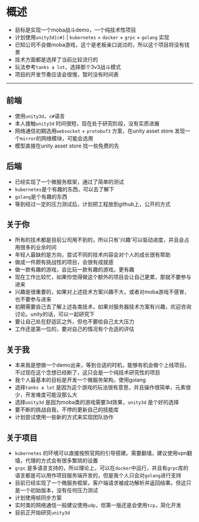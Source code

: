 # 概述

- 目标是实现一个moba战斗demo，一个纯技术性项目
- 计划使用`unity3d[c#]` | `kubernetes` + `docker` + `grpc` + `golang` 实现
- 已知公司不会做moba游戏，这个是老板亲口说过的，所以这个项目将没有钱景
- 技术方面都是选择了当前比较流行的
- 玩法参考`tanks a lot`，选择那个3v3战斗模式
- 项目的开发节奏应该会很慢，暂时没有时间表

---

## 前端

- 使用`unity3d`，`c#`语言
- 本人接触`unity3d` 时间很短，现在处于研究阶段，没有实质进展
- 网络通信初期选用`websocket` + `protobuf3` 方案，在unity asset store 发现一个`mirror`的网络模块，可能会选用
- 模型直接在unity asset store 找一些免费的先

## 后端

- 已经实现了一个微服务框架，通过了简单的测试
- `kubernetes`是个有趣的东西，可以去了解下
- `golang`是个有趣的东西
- 等到经过一定的压力测试后，计划把工程放到github上，公开的方式

## 关于你

- 所有的技术都是目前公司用不到的，所以只有'兴趣'可以驱动进度，并且会占用很多的业余时间
- 年轻人最缺的是方向，尝试不同的技术内容会对个人的成长很有帮助
- 做成一件颇有挑战性的项目，会很有成就感
- 做一款有趣的游戏，会比玩一款有趣的游戏，更有趣
- 现在工作比较忙，如果你觉得做这个额外的项目会让自己更累，那就不要参与进来
- 兴趣是很重要的，如果对上述技术方案兴趣不大，或者对moba游戏不感冒，也不要参与进来
- 初期需要自己去了解上述各类技术，如果对服务器技术方案有兴趣，欢迎咨询讨论。unity的话，可以一起研究下
- 要让自己处在舒适区之外，但也不要给自己太大压力
- 工作还是第一位的，要对自己的情况有个合适的评估

## 关于我

- 本来我是想做一个demo出来，等到合适的时机，能够有机会做个上线项目。不过现在这个念想已经断了，这只会是一个纯技术研究性的项目
- 我个人最基本的目标是开发一个微服务架构，使用golang
- 选择`tanks a lot` 是因为这个游戏的玩法很有意思，并且操作很简单，元素很少，开发难度可能没那么大
- 选择`unity3d` 是因为moba类的游戏需要3d效果，`unity3d` 是个好的选择
- 要不断的挑战自我，不停的更新自己的技能库
- 计划尝试使用一些新的方式来实现团队协作

## 关于项目

- `kubernetes` 的环境可以直接按照官网的引导搭建。需要翻墙，建议使用vpn翻墙，代理的方式会有很多繁琐的设置
- `grpc` 是多语言支持的，所以理论上，可以在`docker`中运行，并且有`grpc`库的语言都是可以用作项目服务端开发的，但是我个人只会对`golang`进行支持
- 目前已经实现了一个微服务框架，客户端请求被成功解析并返回结果。但这只是一个初始版本，没有任何压力测试
- 计划使用帧同步方案
- 实时类的网络通信一般建议使用`udp`，但第一版还是会使用`tcp`，简化开发
- 目前正开始研究`unity3d`
